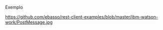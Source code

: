 Exemplo

https://github.com/ebasso/rest-client-examples/blob/master/ibm-watson-work/PostMessage.jpg
